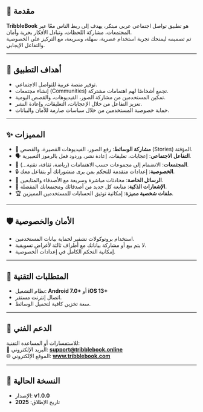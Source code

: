 ## 📌 مقدمة
**TribbleBook** هو تطبيق تواصل اجتماعي عربي مبتكر، يهدف إلى ربط الناس معًا عبر المجتمعات، مشاركة اللحظات، وتبادل الأفكار بحرية وأمان.  
تم تصميمه ليمنحك تجربة استخدام عصرية، سهلة، وسريعة، مع التركيز على الخصوصية والتفاعل الإيجابي.  

---

## 🎯 أهداف التطبيق
- توفير منصة عربية للتواصل الاجتماعي.  
- إنشاء مجتمعات (Communities) تجمع أشخاصًا لهم اهتمامات مشتركة.  
- تمكين المستخدمين من مشاركة الصور، الفيديوهات، والقصص اليومية.  
- تعزيز التفاعل من خلال الإعجابات، التعليقات، وإعادة النشر.  
- حماية خصوصية المستخدمين من خلال سياسات صارمة للأمان والبيانات.  

---

## ✨ المميزات
- 📸 **مشاركة الوسائط**: رفع الصور، الفيديوهات القصيرة، والقصص (Stories) المؤقتة.  
- 🗣️ **التفاعل الاجتماعي**: إعجابات، تعليقات، إعادة نشر، وردود فعل بالرموز التعبيرية.  
- 👥 **المجتمعات**: الانضمام إلى مجموعات حسب الاهتمامات (رياضة، ثقافة، تقنية...).  
- 🔒 **الخصوصية**: إعدادات متقدمة للتحكم بمن يرى منشوراتك أو يتفاعل معك.  
- 📩 **الرسائل الخاصة**: محادثات مباشرة وسريعة مع الأصدقاء والمتابعين.  
- 🔔 **الإشعارات الذكية**: متابعة كل جديد من أصدقائك ومجتمعاتك المفضلة.  
- 🏆 **ملفات شخصية مميزة**: إمكانية توثيق الحسابات للمستخدمين المميزين.  

---

## 🛡️ الأمان والخصوصية
- استخدام بروتوكولات تشفير لحماية بيانات المستخدمين.  
- لا يتم بيع أو مشاركة بياناتك مع أطراف ثالثة لأغراض تسويقية.  
- إمكانية التحكم الكامل في إعدادات الخصوصية.  

---

## 📱 المتطلبات التقنية
- نظام التشغيل: **Android 7.0+** أو **iOS 13+**  
- اتصال إنترنت مستقر.  
- سعة تخزين كافية لتحميل الوسائط.  

---

## 📧 الدعم الفني
للاستفسارات أو المساعدة التقنية:  
📩 البريد الإلكتروني: **support@tribblebook.online**  
🌐 الموقع الإلكتروني: **www.tribblebook.com**  

---

## 🔖 النسخة الحالية
- الإصدار: **v1.0.0**  
- تاريخ الإطلاق: **2025**  
